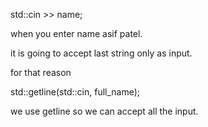 std::cin >> name;

when you enter name asif patel.

it is going to accept last string only as input.

for that reason

std::getline(std::cin, full_name);

we use getline so we can accept all the input.
